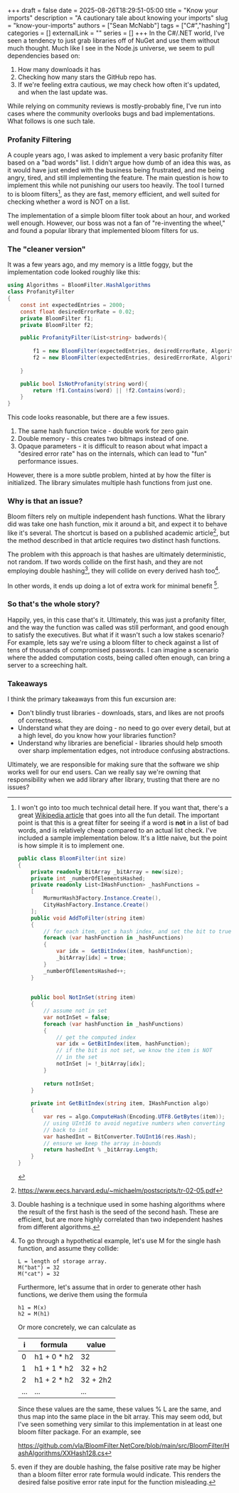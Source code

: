 +++ 
draft = false
date = 2025-08-26T18:29:51-05:00
title = "Know your imports"
description = "A cautionary tale about knowing your imports"
slug = "know-your-imports"
authors = ["Sean McNabb"]
tags = ["C#","hashing"]
categories = []
externalLink = ""
series = []
+++
In the C#/.NET world, I've seen a tendency to just grab libraries off of NuGet and use them without much thought. Much like I see in the Node.js universe, we seem to pull dependencies based on:

1. How many downloads it has
2. Checking how many stars the GitHub repo has.
3. If we're feeling extra cautious, we may check how often it's updated, and when the last update was.

While relying on community reviews is mostly-probably fine, I've run into cases where the community overlooks bugs and bad implementations. What follows is one such tale.

### Profanity Filtering

A couple years ago, I was asked to implement a very basic profanity filter based on a "bad words" list. I didn't argue how dumb of an idea this was, as it would have just ended with the business being frustrated, and me being angry, tired, and still implementing the feature. The main question is how to implement this while not punishing our users too heavily. The tool I turned to is bloom filters[^1], as they are fast, memory efficient, and well suited for checking whether a word is NOT on a list.

The implementation of a simple bloom filter took about an hour, and worked well enough. However, our boss was not a fan of "re-inventing the wheel," and found a popular library that implemented bloom filters for us. 

### The "cleaner version"

It was a few years ago, and my memory is a little foggy, but the implementation code looked roughly like this:
```csharp
using Algorithms = BloomFilter.HashAlgorithms
class ProfanityFilter
{
	const int expectedEntries = 2000;
	const float desiredErrorRate = 0.02;
	private BloomFilter f1;
	private BloomFilter f2;

	public ProfanityFilter(List<string> badwords){
	
		f1 = new BloomFilter(expectedEntries, desiredErrorRate, Algorithms.Murmur32BitsX86, badwords);
		f2 = new BloomFilter(expectedEntries, desiredErrorRate, Algorithms.Murmur32BitsX86, badwords);
	
	}

	public bool IsNotProfanity(string word){
		return !f1.Contains(word) || !f2.Contains(word);
	}
}
```

This code looks reasonable, but there are a few issues.

1. The same hash function twice - double work for zero gain
2. Double memory - this creates two bitmaps instead of one.
3. Opaque parameters - it is difficult to reason about what impact a "desired error rate" has on the internals, which can lead to "fun" performance issues.

However, there is a more subtle problem, hinted at by how the filter is initialized. The library simulates multiple hash functions from just one.

### Why is that an issue?

Bloom filters rely on multiple independent hash functions. What the library did was take one hash function, mix it around a bit, and expect it to behave like it's several. The shortcut is based on a published academic article[^2], but the method described in that article requires two distinct hash functions.

The problem with this approach is that hashes are ultimately deterministic, not random. If two words collide on the first hash, and they are not employing double hashing[^3], they will collide on every derived hash too[^4].

In other words, it ends up doing a lot of extra work for minimal benefit [^5].

### So that's the whole story?

Happily, yes, in this case that's it. Ultimately, this was just a profanity filter, and the way the function was called was still performant, and good enough to satisfy the executives. But what if it wasn't such a low stakes scenario? For example, lets say we're using a bloom filter to check against a list of tens of thousands of compromised passwords. I can imagine a scenario where the added computation costs, being called often enough, can bring a server to a screeching halt.

### Takeaways

I think the primary takeaways from this fun excursion are:

- Don't blindly trust libraries - downloads, stars, and likes are not proofs of correctness.
- Understand what they are doing - no need to go over every detail, but at a high level, do you know how your libraries function?
- Understand why libraries are beneficial - libraries should help smooth over sharp implementation edges, not introduce confusing abstractions.

Ultimately, we are responsible for making sure that the software we ship works well for our end users. Can we really say we're owning that responsibility when we add library after library, trusting that there are no issues?

	


[^1]: I won't go into too much technical detail here. If you want that, there's a great [Wikipedia article](http://en.wikipedia.org/wiki/Bloom_filter) that goes into all the fun detail. The important point is that this is a great filter for seeing if a word is **not** in a list of bad words, and is relatively cheap compared to an actual list check. I've included a sample implementation below. It's a little naive, but the point is how simple it is to implement one.
    ```csharp
	public class BloomFilter(int size)  
	{  
	    private readonly BitArray _bitArray = new(size);  
	    private int _numberOfElementsHashed;  
	    private readonly List<IHashFunction> _hashFunctions =  
	    [  
	        MurmurHash3Factory.Instance.Create(),  
	        CityHashFactory.Instance.Create()  
	    ];   
	    public void AddToFilter(string item)  
	    {  
			// for each item, get a hash index, and set the bit to true
	        foreach (var hashFunction in _hashFunctions)  
	        {  
	            var idx =  GetBitIndex(item, hashFunction);  
	            _bitArray[idx] = true;  
	        }  
	        _numberOfElementsHashed++;  
	    }  
	  
	      
	    public bool NotInSet(string item)  
	    {  
			// assume not in set
	        var notInSet = false;  
	        foreach (var hashFunction in _hashFunctions)  
	        {  
				// get the computed index
	            var idx = GetBitIndex(item, hashFunction);  
				// if the bit is not set, we know the item is NOT
				// in the set
	            notInSet |= !_bitArray[idx];  
	        }  
	  
	        return notInSet;  
	    }  
	      
	    private int GetBitIndex(string item, IHashFunction algo)  
	    {  
	        var res = algo.ComputeHash(Encoding.UTF8.GetBytes(item));  
			// using UInt16 to avoid negative numbers when converting
			// back to int
	        var hashedInt = BitConverter.ToUInt16(res.Hash);  
			// ensure we keep the array in-bounds
	        return hashedInt % _bitArray.Length;  
	    }
	}
    ```

[^2]: https://www.eecs.harvard.edu/~michaelm/postscripts/tr-02-05.pdf

[^3]: Double hashing is a technique used in some hashing algorithms where the result of the first hash is the seed of the second hash. These are efficient, but are more highly correlated than two independent hashes from different algorithms.

[^4]:  To go through a hypothetical example, let's use M for the single hash function, and assume they collide:

        L = length of storage array.
        M("bat") = 32
        M("cat") = 32

	Furthermore, let's assume that in order to generate other hash functions, we derive them using the formula

		h1 = M(x)
		h2 = M(h1)
	
	Or more concretely, we can calculate as

	
	| i   | formula     | value    |
	| --- | ----------- | -------- |
	| 0   | h1 + 0 * h2 | 32       |
	| 1   | h1 + 1 * h2 | 32 + h2  |
	| 2   | h1 + 2 * h2 | 32 + 2h2 |
	| ... | ...         | ...      |
	
	Since these values are the same, these values % L are the same, and thus map into the same place in the bit array. This may seem odd, but I've seen something very similar to this implementation in at least one bloom filter package. For an example, see
    
    https://github.com/vla/BloomFilter.NetCore/blob/main/src/BloomFilter/HashAlgorithms/XXHash128.cs

[^5]: even if they are double hashing, the false positive rate may be higher than a bloom filter error rate formula would indicate. This renders the desired false positive error rate input for the function misleading.
